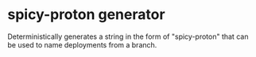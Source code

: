# spicy-proton generator

Deterministically generates a string in the form of "spicy-proton"
that can be used to name deployments from a branch.
